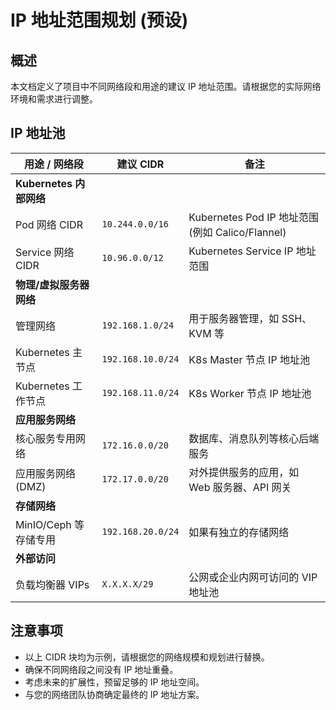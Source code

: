 # IP 地址范围规划 (预设)

## 概述

本文档定义了项目中不同网络段和用途的建议 IP 地址范围。请根据您的实际网络环境和需求进行调整。

## IP 地址池

| 用途 / 网络段         | 建议 CIDR          | 备注                                       |
| --------------------- | ------------------ | ------------------------------------------ |
| **Kubernetes 内部网络** |                    |                                            |
| Pod 网络 CIDR         | `10.244.0.0/16`    | Kubernetes Pod IP 地址范围 (例如 Calico/Flannel) |
| Service 网络 CIDR     | `10.96.0.0/12`     | Kubernetes Service IP 地址范围             |
| **物理/虚拟服务器网络** |                    |                                            |
| 管理网络              | `192.168.1.0/24`   | 用于服务器管理，如 SSH、KVM 等             |
| Kubernetes 主节点     | `192.168.10.0/24`  | K8s Master 节点 IP 地址池                  |
| Kubernetes 工作节点   | `192.168.11.0/24`  | K8s Worker 节点 IP 地址池                  |
| **应用服务网络**        |                    |                                            |
| 核心服务专用网络      | `172.16.0.0/20`    | 数据库、消息队列等核心后端服务             |
| 应用服务网络 (DMZ)    | `172.17.0.0/20`    | 对外提供服务的应用，如 Web 服务器、API 网关 |
| **存储网络**            |                    |                                            |
| MinIO/Ceph 等存储专用 | `192.168.20.0/24`  | 如果有独立的存储网络                       |
| **外部访问**            |                    |                                            |
| 负载均衡器 VIPs       | `X.X.X.X/29`       | 公网或企业内网可访问的 VIP 地址池          |

## 注意事项

*   以上 CIDR 块均为示例，请根据您的网络规模和规划进行替换。
*   确保不同网络段之间没有 IP 地址重叠。
*   考虑未来的扩展性，预留足够的 IP 地址空间。
*   与您的网络团队协商确定最终的 IP 地址方案。
